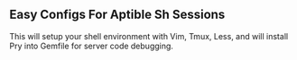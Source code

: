 ## Easy Configs For Aptible Sh Sessions

This will setup your shell environment with Vim, Tmux, Less, and will install Pry into Gemfile for server code debugging.
